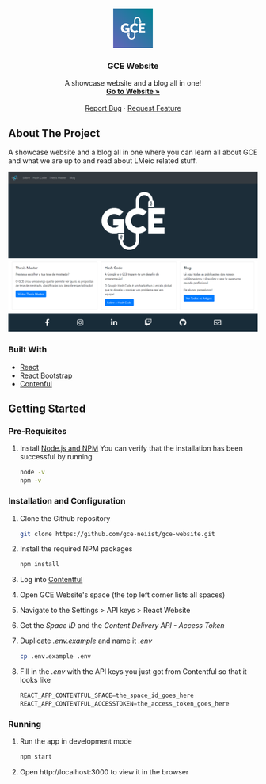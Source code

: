 <!-- PROJECT SHIELDS -->
<!--
[![Contributors][contributors-shield]][contributors-url]
[![Forks][forks-shield]][forks-url]
[![Stargazers][stars-shield]][stars-url]
[![Issues][issues-shield]][issues-url]
[![MIT License][license-shield]][license-url]
[![LinkedIn][linkedin-shield]][linkedin-url]
[contributors-shield]: https://img.shields.io/github/contributors/othneildrew/Best-README-Template.svg?style=for-the-badge
[contributors-url]: https://github.com/othneildrew/Best-README-Template/graphs/contributors
[forks-shield]: https://img.shields.io/github/forks/othneildrew/Best-README-Template.svg?style=for-the-badge
[forks-url]: https://github.com/othneildrew/Best-README-Template/network/members
[stars-shield]: https://img.shields.io/github/stars/othneildrew/Best-README-Template.svg?style=for-the-badge
[stars-url]: https://github.com/othneildrew/Best-README-Template/stargazers
[issues-shield]: https://img.shields.io/github/issues/othneildrew/Best-README-Template.svg?style=for-the-badge
[issues-url]: https://github.com/othneildrew/Best-README-Template/issues
[license-shield]: https://img.shields.io/github/license/othneildrew/Best-README-Template.svg?style=for-the-badge
[license-url]: https://github.com/othneildrew/Best-README-Template/blob/master/LICENSE.txt
[linkedin-shield]: https://img.shields.io/badge/-LinkedIn-black.svg?style=for-the-badge&logo=linkedin&colorB=555
[linkedin-url]: https://linkedin.com/in/othneildrew
[product-screenshot]: images/screenshot.png
[![Netlify Status](https://api.netlify.com/api/v1/badges/040ac5c1-a9c6-4024-9e2b-866363e5e459/deploy-status)](https://app.netlify.com/sites/gce-website/deploys)
-->

<!-- PROJECT LOGO -->
<br />
<p align="center">
  <a href="https://gce-website.netlify.app/">
    <img src="readme/logo.png" alt="Logo" width="80" height="80">
  </a>

  <h3 align="center">GCE Website</h3>

  <p align="center">
    A showcase website and a blog all in one!
    <br />
    <a href="https://gce-website.netlify.app/"><strong>Go to Website »</strong></a>
    <br />
    <br />
    <a href="https://github.com/gce-neiist/gce-website/issues">Report Bug</a>
    ·
    <a href="https://github.com/gce-neiist/gce-website/issues">Request Feature</a>
  </p>
</p>

<!-- ABOUT THE PROJECT -->
## About The Project

A showcase website and a blog all in one where you can learn all about GCE and what we are up to and read about LMeic related stuff.

![Screenshot](./readme/screenshot.png)

### Built With
* [React](https://reactjs.org/)
* [React Bootstrap](https://react-bootstrap.github.io/)
* [Contenful](https://www.contentful.com/)

<!-- GETTING STARTED -->
## Getting Started

### Pre-Requisites

1. Install [Node.js and NPM](https://nodejs.org/en/download/)
You can verify that the installation has been successful by running
    ```sh
    node -v
    npm -v
    ```

### Installation and Configuration

1. Clone the Github repository
    ```sh
    git clone https://github.com/gce-neiist/gce-website.git
    ```

2. Install the required NPM packages
    ```sh
    npm install
    ```

3. Log into [Contentful](https://be.contentful.com/login)

4. Open GCE Website's space (the top left corner lists all spaces)

5. Navigate to the Settings > API keys > React Website

6. Get the *Space ID* and the *Content Delivery API - Access Token*

7. Duplicate *.env.example* and name it *.env*
    ```sh
    cp .env.example .env
    ```

8. Fill in the *.env* with the API keys you just got from Contentful so that it looks like
    ```javascript
    REACT_APP_CONTENTFUL_SPACE=the_space_id_goes_here
    REACT_APP_CONTENTFUL_ACCESSTOKEN=the_access_token_goes_here
    ```

### Running

1. Run the app in development mode
    ```sh
    npm start
    ```

2. Open http://localhost:3000 to view it in the browser

<!-- USAGE EXAMPLES -->
<!--
## Usage

Use this space to show useful examples of how a project can be used. Additional screenshots, code examples and demos work well in this space. You may also link to more resources.

_For more examples, please refer to the [Documentation](https://example.com)_
-->

<!-- ROADMAP -->
<!--
## Roadmap

See the [open issues](https://github.com/othneildrew/Best-README-Template/issues) for a list of proposed features (and known issues).
-->

<!-- CONTRIBUTING -->
<!--
## Contributing

Contributions are what make the open source community such an amazing place to be learn, inspire, and create. Any contributions you make are **greatly appreciated**.

1. Fork the Project
2. Create your Feature Branch (`git checkout -b feature/AmazingFeature`)
3. Commit your Changes (`git commit -m 'Add some AmazingFeature'`)
4. Push to the Branch (`git push origin feature/AmazingFeature`)
5. Open a Pull Request
-->

<!-- LICENSE -->
<!--
## License

Distributed under the MIT License. See `LICENSE` for more information.
-->

<!-- CONTACT -->
<!--
## Contact

Your Name - [@your_twitter](https://twitter.com/your_username) - email@example.com

Project Link: [https://github.com/your_username/repo_name](https://github.com/your_username/repo_name)
-->

<!-- ACKNOWLEDGEMENTS -->
<!--
## Acknowledgements
* [GitHub Emoji Cheat Sheet](https://www.webpagefx.com/tools/emoji-cheat-sheet)
* [Img Shields](https://shields.io)
* [Choose an Open Source License](https://choosealicense.com)
* [GitHub Pages](https://pages.github.com)
* [Animate.css](https://daneden.github.io/animate.css)
* [Loaders.css](https://connoratherton.com/loaders)
* [Slick Carousel](https://kenwheeler.github.io/slick)
* [Smooth Scroll](https://github.com/cferdinandi/smooth-scroll)
* [Sticky Kit](http://leafo.net/sticky-kit)
* [JVectorMap](http://jvectormap.com)
* [Font Awesome](https://fontawesome.com)
* [Best-README-Template](https://github.com/othneildrew/Best-README-Template)
-->
